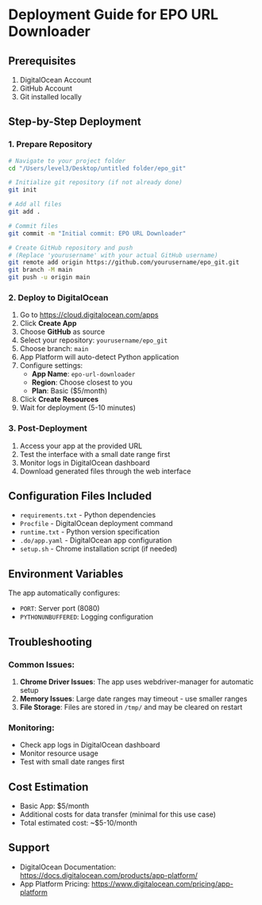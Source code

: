 # Deployment Guide for EPO URL Downloader

## Prerequisites

1. DigitalOcean Account
2. GitHub Account
3. Git installed locally

## Step-by-Step Deployment

### 1. Prepare Repository

```bash
# Navigate to your project folder
cd "/Users/level3/Desktop/untitled folder/epo_git"

# Initialize git repository (if not already done)
git init

# Add all files
git add .

# Commit files
git commit -m "Initial commit: EPO URL Downloader"

# Create GitHub repository and push
# (Replace 'yourusername' with your actual GitHub username)
git remote add origin https://github.com/yourusername/epo_git.git
git branch -M main
git push -u origin main
```

### 2. Deploy to DigitalOcean

1. Go to https://cloud.digitalocean.com/apps
2. Click **Create App**
3. Choose **GitHub** as source
4. Select your repository: `yourusername/epo_git`
5. Choose branch: `main`
6. App Platform will auto-detect Python application
7. Configure settings:
   - **App Name**: `epo-url-downloader`
   - **Region**: Choose closest to you
   - **Plan**: Basic ($5/month)
8. Click **Create Resources**
9. Wait for deployment (5-10 minutes)

### 3. Post-Deployment

1. Access your app at the provided URL
2. Test the interface with a small date range first
3. Monitor logs in DigitalOcean dashboard
4. Download generated files through the web interface

## Configuration Files Included

- `requirements.txt` - Python dependencies
- `Procfile` - DigitalOcean deployment command
- `runtime.txt` - Python version specification
- `.do/app.yaml` - DigitalOcean app configuration
- `setup.sh` - Chrome installation script (if needed)

## Environment Variables

The app automatically configures:
- `PORT`: Server port (8080)
- `PYTHONUNBUFFERED`: Logging configuration

## Troubleshooting

### Common Issues:

1. **Chrome Driver Issues**: The app uses webdriver-manager for automatic setup
2. **Memory Issues**: Large date ranges may timeout - use smaller ranges
3. **File Storage**: Files are stored in `/tmp/` and may be cleared on restart

### Monitoring:

- Check app logs in DigitalOcean dashboard
- Monitor resource usage
- Test with small date ranges first

## Cost Estimation

- Basic App: $5/month
- Additional costs for data transfer (minimal for this use case)
- Total estimated cost: ~$5-10/month

## Support

- DigitalOcean Documentation: https://docs.digitalocean.com/products/app-platform/
- App Platform Pricing: https://www.digitalocean.com/pricing/app-platform
